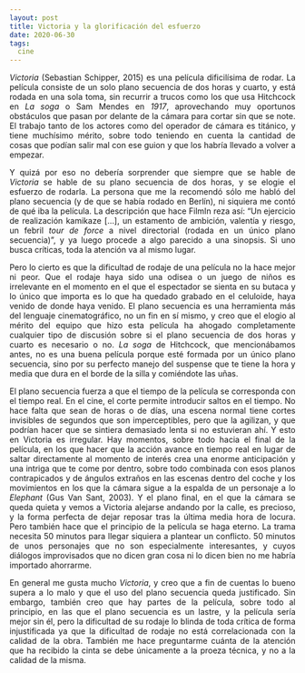 ```yaml
---
layout: post
title: Victoria y la glorificación del esfuerzo
date: 2020-06-30
tags:
  cine
---
```

<p style='text-align: justify;'><i>Victoria</i> (Sebastian Schipper, 2015) es una película dificilísima de rodar. La película consiste de un solo plano secuencia de dos horas y cuarto, y está rodada en una sola toma, sin recurrir a trucos como los que usa Hitchcock en <i>La soga</i> o Sam Mendes en <i>1917</i>, aprovechando muy oportunos obstáculos que pasan por delante de la cámara para cortar sin que se note. El trabajo tanto de los actores como del operador de cámara es titánico, y tiene muchísimo mérito, sobre todo teniendo en cuenta la cantidad de cosas que podían salir mal con ese guion y que los habría llevado a volver a empezar.</p>

<p style='text-align: justify;'>Y quizá por eso no debería sorprender que siempre que se hable de <i>Victoria</i> se hable de su plano secuencia de dos horas, y se elogie el esfuerzo de rodarla. La persona que me la recomendó sólo me habló del plano secuencia (y de que se había rodado en Berlín), ni siquiera me contó de qué iba la película. La descripción que hace FilmIn reza así: “Un ejercicio de realización kamikaze […], un estamento de ambición, valentía y riesgo, un febril <i>tour de force</i> a nivel directorial (rodada en un único plano secuencia)”, y ya luego procede a algo parecido a una sinopsis. Si uno busca críticas, toda la atención va al mismo lugar.</p>

<p style='text-align: justify;'>Pero lo cierto es que la dificultad de rodaje de una película no la hace mejor ni peor. Que el rodaje haya sido una odisea o un juego de niños es irrelevante en el momento en el que el espectador se sienta en su butaca y lo único que importa es lo que ha quedado grabado en el celuloide, haya venido de donde haya venido. El plano secuencia es una herramienta más del lenguaje cinematográfico, no un fin en sí mismo, y creo que el elogio al mérito del equipo que hizo esta película ha ahogado completamente cualquier tipo de discusión sobre si el plano secuencia de dos horas y cuarto es necesario o no. <i>La soga</i> de Hitchcock, que mencionábamos antes, no es una buena película porque esté formada por un único plano secuencia, sino por su perfecto manejo del suspense que te tiene la hora y media que dura en el borde de la silla y comiéndote las uñas.</p>

<p style='text-align: justify;'>El plano secuencia fuerza a que el tiempo de la película se corresponda con el tiempo real. En el cine, el corte permite introducir saltos en el tiempo. No hace falta que sean de horas o de días, una escena normal tiene cortes invisibles de segundos que son imperceptibles, pero que la agilizan, y que podrían hacer que se sintiera demasiado lenta si no estuvieran ahí. Y esto en Victoria es irregular. Hay momentos, sobre todo hacia el final de la película, en los que hacer que la acción avance en tiempo real en lugar de saltar directamente al momento de interés crea una enorme anticipación y una intriga que te come por dentro, sobre todo combinada con esos planos contrapicados y de ángulos extraños en las escenas dentro del coche y los movimientos en los que la cámara sigue a la espalda de un personaje a lo <i>Elephant</i> (Gus Van Sant, 2003). Y el plano final, en el que la cámara se queda quieta y vemos a Victoria alejarse andando por la calle, es precioso, y la forma perfecta de dejar reposar tras la última media hora de locura. Pero también hace que el principio de la película se haga eterno. La trama necesita 50 minutos para llegar siquiera a plantear un conflicto. 50 minutos de unos personajes que no son especialmente interesantes, y cuyos diálogos improvisados que no dicen gran cosa ni lo dicen bien no me habría importado ahorrarme.</p>

<p style='text-align: justify;'>En general me gusta mucho <i>Victoria</i>, y creo que a fin de cuentas lo bueno supera a lo malo y que el uso del plano secuencia queda justificado. Sin embargo, también creo que hay partes de la película, sobre todo al principio, en las que el plano secuencia es un lastre, y la película sería mejor sin él, pero la dificultad de su rodaje lo blinda de toda crítica de forma injustificada ya que la dificultad de rodaje no está correlacionada con la calidad de la obra. También me hace preguntarme cuánta de la atención que ha recibido la cinta se debe únicamente a la proeza técnica, y no a la calidad de la misma.</p>
